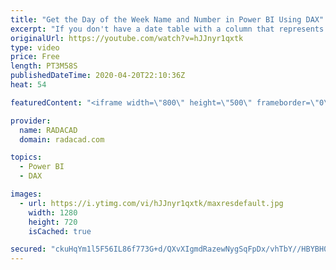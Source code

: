 ```yaml
---
title: "Get the Day of the Week Name and Number in Power BI Using DAX"
excerpt: "If you don't have a date table with a column that represents the day of the week name (Saturday, Sunday, Monday etc) or number (from zero to six, or from one to seven), and you just have a date field, which you want to quickly get the day name of the week, here is a quick trick for you. Read my blog"
originalUrl: https://youtube.com/watch?v=hJJnyr1qxtk
type: video
price: Free
length: PT3M58S
publishedDateTime: 2020-04-20T22:10:36Z
heat: 54

featuredContent: "<iframe width=\"800\" height=\"500\" frameborder=\"0\" src=\"https://www.youtube.com/embed/hJJnyr1qxtk\" allow=\"accelerometer; autoplay; encrypted-media; gyroscope; picture-in-picture\" allowfullscreen></iframe>"

provider:
  name: RADACAD
  domain: radacad.com

topics:
  - Power BI
  - DAX

images:
  - url: https://i.ytimg.com/vi/hJJnyr1qxtk/maxresdefault.jpg
    width: 1280
    height: 720
    isCached: true

secured: "ckuHqYm1l5F56IL86f773G+d/QXvXIgmdRazewNygSqFpDx/vhTbY//HBYBH0a/iwFQP6yaa8/3q17qygcQ9+B+FaIgyORutrtAGl+y56tr0h5BWEK7zM3y9NeqJ4SljhcpiVo9s73Bd8HNJjX6ytMW7sBuvwJPkHCEhQ6VeDnHvrtVYdewRGLJ2L5pjA51yNydnDLs8yZ72y8Xh8a6/8pq94vHxlGqCwPbg0U5xYNDDK/Qnatg/nEfNkarpTV8C6HJEqpv//viCVHGmQLsQpI6JBMDMqWdKFDXa+9KriDGWDV6kzjAgYglWge7MBq5CmwO//VqSoRXQq7H7MWTMBiBm+f8ilCtQcAokdkLneFf6RH1Ykc9nebeCsBfKFoEVE8Qkq/kudIE6vvKKmff8Qhe2LDw4rSEAMBmrm95LZaI=;sDAS0uEJGGCTOuSyFi2zVQ=="
---
```


